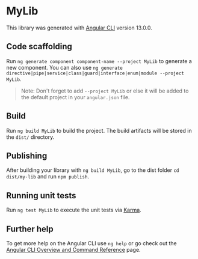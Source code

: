 # MyLib

This library was generated with [Angular CLI](https://github.com/angular/angular-cli) version 13.0.0.

## Code scaffolding

Run `ng generate component component-name --project MyLib` to generate a new component. You can also use `ng generate directive|pipe|service|class|guard|interface|enum|module --project MyLib`.
> Note: Don't forget to add `--project MyLib` or else it will be added to the default project in your `angular.json` file. 

## Build

Run `ng build MyLib` to build the project. The build artifacts will be stored in the `dist/` directory.

## Publishing

After building your library with `ng build MyLib`, go to the dist folder `cd dist/my-lib` and run `npm publish`.

## Running unit tests

Run `ng test MyLib` to execute the unit tests via [Karma](https://karma-runner.github.io).

## Further help

To get more help on the Angular CLI use `ng help` or go check out the [Angular CLI Overview and Command Reference](https://angular.io/cli) page.
